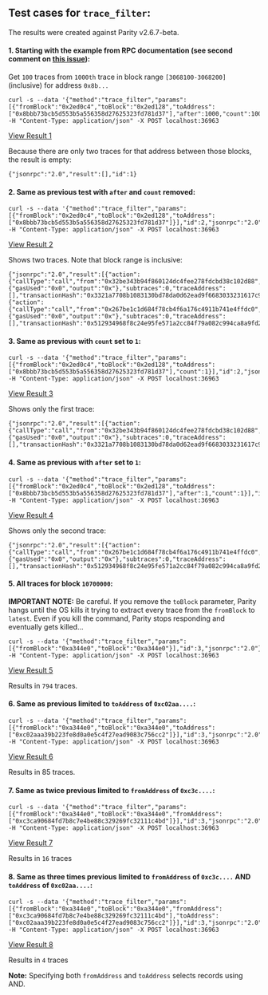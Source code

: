 ## Test cases for `trace_filter`:

The results were created against Parity v2.6.7-beta.

#### 1. Starting with the example from RPC documentation (see second comment on [this issue](https://github.com/openethereum/wiki/issues/369)):

Get `100` traces from `1000th` trace in block range `[3068100-3068200]` (inclusive) for address `0x8b...`

```[bash]
curl -s --data '{"method":"trace_filter","params":[{"fromBlock":"0x2ed0c4","toBlock":"0x2ed128","toAddress":["0x8bbb73bcb5d553b5a556358d27625323fd781d37"],"after":1000,"count":100}],"id":1,"jsonrpc":"2.0"}' -H "Content-Type: application/json" -X POST localhost:36963
```

[View Result 1](./result1.json)

Because there are only two traces for that address between those blocks, the result is empty:

```[json]
{"jsonrpc":"2.0","result":[],"id":1}
```

#### 2. Same as previous test with `after` and `count` removed:

```[bash]
curl -s --data '{"method":"trace_filter","params":[{"fromBlock":"0x2ed0c4","toBlock":"0x2ed128","toAddress":["0x8bbb73bcb5d553b5a556358d27625323fd781d37"]}],"id":2,"jsonrpc":"2.0"}' -H "Content-Type: application/json" -X POST localhost:36963
```

[View Result 2](./result2.json)

Shows two traces. Note that block range is inclusive:

```[json]
{"jsonrpc":"2.0","result":[{"action":{"callType":"call","from":"0x32be343b94f860124dc4fee278fdcbd38c102d88","gas":"0x4c40d","input":"0x","to":"0x8bbb73bcb5d553b5a556358d27625323fd781d37","value":"0x3f0650ec47fd240000"},"blockHash":"0x86df301bcdd8248d982dbf039f09faf792684e1aeee99d5b58b77d620008b80f","blockNumber":3068183,"result":{"gasUsed":"0x0","output":"0x"},"subtraces":0,"traceAddress":[],"transactionHash":"0x3321a7708b1083130bd78da0d62ead9f6683033231617c9d268e2c7e3fa6c104","transactionPosition":3,"type":"call"},{"action":{"callType":"call","from":"0x267be1c1d684f78cb4f6a176c4911b741e4ffdc0","gas":"0x2328","input":"0x","to":"0x8bbb73bcb5d553b5a556358d27625323fd781d37","value":"0x3a0db91420edd20000"},"blockHash":"0xd41acd1affdddd519190f912bed89e3db49d015b269e50e901c64e816f2ebd74","blockNumber":3068200,"result":{"gasUsed":"0x0","output":"0x"},"subtraces":0,"traceAddress":[],"transactionHash":"0x512934968f8c24e95fe571a2cc84f79a082c994ca8a9fd263c3486ba56f4b77f","transactionPosition":1,"type":"call"}],"id":2}
```

#### 3. Same as previous with `count` set to `1`:

```[bash]
curl -s --data '{"method":"trace_filter","params":[{"fromBlock":"0x2ed0c4","toBlock":"0x2ed128","toAddress":["0x8bbb73bcb5d553b5a556358d27625323fd781d37"],"count":1}],"id":2,"jsonrpc":"2.0"}' -H "Content-Type: application/json" -X POST localhost:36963
```

[View Result 3](./result3.json)

Shows only the first trace:

```[json]
{"jsonrpc":"2.0","result":[{"action":{"callType":"call","from":"0x32be343b94f860124dc4fee278fdcbd38c102d88","gas":"0x4c40d","input":"0x","to":"0x8bbb73bcb5d553b5a556358d27625323fd781d37","value":"0x3f0650ec47fd240000"},"blockHash":"0x86df301bcdd8248d982dbf039f09faf792684e1aeee99d5b58b77d620008b80f","blockNumber":3068183,"result":{"gasUsed":"0x0","output":"0x"},"subtraces":0,"traceAddress":[],"transactionHash":"0x3321a7708b1083130bd78da0d62ead9f6683033231617c9d268e2c7e3fa6c104","transactionPosition":3,"type":"call"}],"id":2}
```

#### 4. Same as previous with `after` set to `1`:

```[bash]
curl -s --data '{"method":"trace_filter","params":[{"fromBlock":"0x2ed0c4","toBlock":"0x2ed128","toAddress":["0x8bbb73bcb5d553b5a556358d27625323fd781d37"],"after":1,"count":1}],"id":2,"jsonrpc":"2.0"}' -H "Content-Type: application/json" -X POST localhost:36963
```

[View Result 4](./result4.json)

Shows only the second trace:

```[json]
{"jsonrpc":"2.0","result":[{"action":{"callType":"call","from":"0x267be1c1d684f78cb4f6a176c4911b741e4ffdc0","gas":"0x2328","input":"0x","to":"0x8bbb73bcb5d553b5a556358d27625323fd781d37","value":"0x3a0db91420edd20000"},"blockHash":"0xd41acd1affdddd519190f912bed89e3db49d015b269e50e901c64e816f2ebd74","blockNumber":3068200,"result":{"gasUsed":"0x0","output":"0x"},"subtraces":0,"traceAddress":[],"transactionHash":"0x512934968f8c24e95fe571a2cc84f79a082c994ca8a9fd263c3486ba56f4b77f","transactionPosition":1,"type":"call"}],"id":2}
```

#### 5. All traces for block `10700000`:

**IMPORTANT NOTE:** Be careful. If you remove the `toBlock` parameter, Parity hangs until the OS kills it trying to extract every trace from the `fromBlock` to `latest`. Even if you kill the command, Parity stops responding and eventually gets killed...

```[bash]
curl -s --data '{"method":"trace_filter","params":[{"fromBlock":"0xa344e0","toBlock":"0xa344e0"}],"id":3,"jsonrpc":"2.0"}' -H "Content-Type: application/json" -X POST localhost:36963
```

[View Result 5](./result5.json)

Results in `794` traces.

#### 6. Same as previous limited to `toAddress` of `0xc02aa....`:

```[bash]
curl -s --data '{"method":"trace_filter","params":[{"fromBlock":"0xa344e0","toBlock":"0xa344e0","toAddress":["0xc02aaa39b223fe8d0a0e5c4f27ead9083c756cc2"]}],"id":3,"jsonrpc":"2.0"}' -H "Content-Type: application/json" -X POST localhost:36963
```

[View Result 6](./result6.json)

Results in 85 traces.

#### 7. Same as twice previous limited to `fromAddress` of `0xc3c....`:

```[bash]
curl -s --data '{"method":"trace_filter","params":[{"fromBlock":"0xa344e0","toBlock":"0xa344e0","fromAddress":["0xc3ca90684fd7b8c7e4be88c329269fc32111c4bd"]}],"id":3,"jsonrpc":"2.0"}' -H "Content-Type: application/json" -X POST localhost:36963
```

[View Result 7](./result7.json)

Results in `16` traces

#### 8. Same as three times previous limited to `fromAddress` of `0xc3c....` AND `toAddress` of `0xc02aa....`:

```[bash]
curl -s --data '{"method":"trace_filter","params":[{"fromBlock":"0xa344e0","toBlock":"0xa344e0","fromAddress":["0xc3ca90684fd7b8c7e4be88c329269fc32111c4bd"],"toAddress":["0xc02aaa39b223fe8d0a0e5c4f27ead9083c756cc2"]}],"id":3,"jsonrpc":"2.0"}' -H "Content-Type: application/json" -X POST localhost:36963
```

[View Result 8](./result8.json)

Results in `4` traces

**Note:** Specifying both `fromAddress` and `toAddress` selects records using AND.
